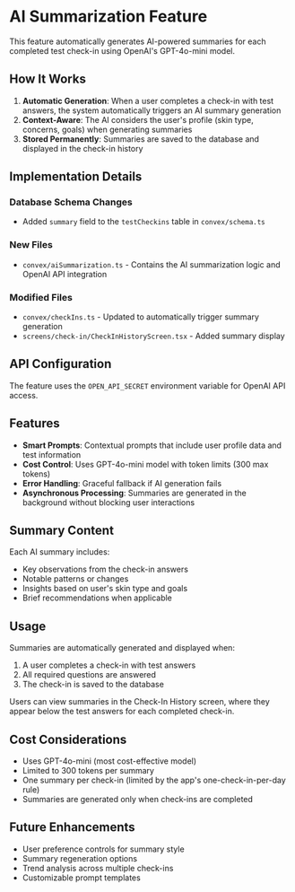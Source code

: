 # AI Summarization Feature

This feature automatically generates AI-powered summaries for each completed test check-in using OpenAI's GPT-4o-mini model.

## How It Works

1. **Automatic Generation**: When a user completes a check-in with test answers, the system automatically triggers an AI summary generation
2. **Context-Aware**: The AI considers the user's profile (skin type, concerns, goals) when generating summaries
3. **Stored Permanently**: Summaries are saved to the database and displayed in the check-in history

## Implementation Details

### Database Schema Changes
- Added `summary` field to the `testCheckins` table in `convex/schema.ts`

### New Files
- `convex/aiSummarization.ts` - Contains the AI summarization logic and OpenAI API integration

### Modified Files
- `convex/checkIns.ts` - Updated to automatically trigger summary generation
- `screens/check-in/CheckInHistoryScreen.tsx` - Added summary display

## API Configuration

The feature uses the `OPEN_API_SECRET` environment variable for OpenAI API access.

## Features

- **Smart Prompts**: Contextual prompts that include user profile data and test information
- **Cost Control**: Uses GPT-4o-mini model with token limits (300 max tokens)
- **Error Handling**: Graceful fallback if AI generation fails
- **Asynchronous Processing**: Summaries are generated in the background without blocking user interactions

## Summary Content

Each AI summary includes:
- Key observations from the check-in answers
- Notable patterns or changes
- Insights based on user's skin type and goals
- Brief recommendations when applicable

## Usage

Summaries are automatically generated and displayed when:
1. A user completes a check-in with test answers
2. All required questions are answered
3. The check-in is saved to the database

Users can view summaries in the Check-In History screen, where they appear below the test answers for each completed check-in.

## Cost Considerations

- Uses GPT-4o-mini (most cost-effective model)
- Limited to 300 tokens per summary
- One summary per check-in (limited by the app's one-check-in-per-day rule)
- Summaries are generated only when check-ins are completed

## Future Enhancements

- User preference controls for summary style
- Summary regeneration options
- Trend analysis across multiple check-ins
- Customizable prompt templates
